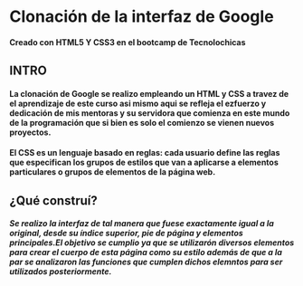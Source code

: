 # Clonación de la interfaz de Google
#### Creado con HTML5 Y CSS3 en el bootcamp de Tecnolochicas

## INTRO
#### La clonación de Google se realizo empleando un HTML y CSS a travez de el aprendizaje de este curso asi mismo aqui se refleja el ezfuerzo y dedicación de mis mentoras y su servidora que comienza en este mundo de la programación que si bien es solo el comienzo se vienen nuevos proyectos.
#### El CSS es un lenguaje basado en reglas: cada usuario define las reglas que especifican los grupos de estilos que van a aplicarse a elementos particulares o grupos de elementos de la página web.

## ¿Qué construí?
##### Se realizo la interfaz de tal manera que fuese exactamente igual a la original, desde su índice superior, pie de página y elementos principales.El objetivo se cumplio ya que se utilizarón diversos elementos para crear el cuerpo de esta página como su estilo además de que a la par se analizaron las funciones que cumplen dichos elemntos para ser utilizados posteriormente.
